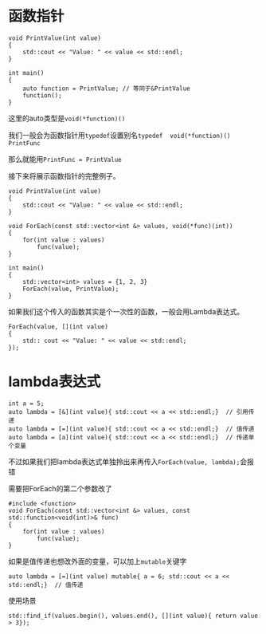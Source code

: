# 函数指针

```
void PrintValue(int value)
{
	std::cout << "Value: " << value << std::endl;
}

int main()
{
	auto function = PrintValue; // 等同于&PrintValue
	function();
}
```

这里的auto类型是`void(*function)()`

我们一般会为函数指针用`typedef`设置别名`typedef  void(*function)() PrintFunc`

那么就能用`PrintFunc = PrintValue`

接下来将展示函数指针的完整例子。

```
void PrintValue(int value)
{
	std::cout << "Value: " << value << std::endl;
}

void ForEach(const std::vector<int &> values, void(*func)(int))
{
	for(int value : values)
		func(value);
}

int main()
{
	std::vector<int> values = {1, 2, 3}
	ForEach(value, PrintValue);
}
```

如果我们这个传入的函数其实是个一次性的函数，一般会用Lambda表达式。

```
ForEach(value, [](int value)
{ 
	std:: cout << "Value: " << value << std::endl; 
});
```





# lambda表达式

```
int a = 5;
auto lambda = [&](int value){ std::cout << a << std::endl;}  // 引用传递
auto lambda = [=](int value){ std::cout << a << std::endl;}  // 值传递
auto lambda = [a](int value){ std::cout << a << std::endl;}  // 传递单个变量
```

不过如果我们把lambda表达式单独拎出来再传入`ForEach(value, lambda);`会报错

需要把ForEach的第二个参数改了

```
#include <function>
void ForEach(const std::vector<int &> values, const std::function<void(int)>& func)
{
	for(int value : values)
		func(value);
}
```

如果是值传递也想改外面的变量，可以加上`mutable`关键字

```
auto lambda = [=](int value) mutable{ a = 6; std::cout << a << std::endl;}  // 值传递
```

使用场景

```
std::find_if(values.begin(), values.end(), [](int value){ return value > 3});
```

